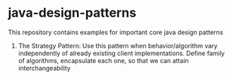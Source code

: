 # java-design-patterns
This repository contains examples for important core java design patterns

1) The Strategy Pattern: Use this pattern when behavior/algorithm vary independently of already existing client implementations. Define family of algorithms, encapsulate each one, so that we can attain interchangeability
